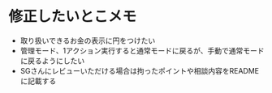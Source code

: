 # 修正したいとこメモ
- 取り扱いできるお金の表示に円をつけたい
- 管理モード、1アクション実行すると通常モードに戻るが、手動で通常モードに戻るようにしたい
- SGさんにレビューいただける場合は拘ったポイントや相談内容をREADMEに記載する
